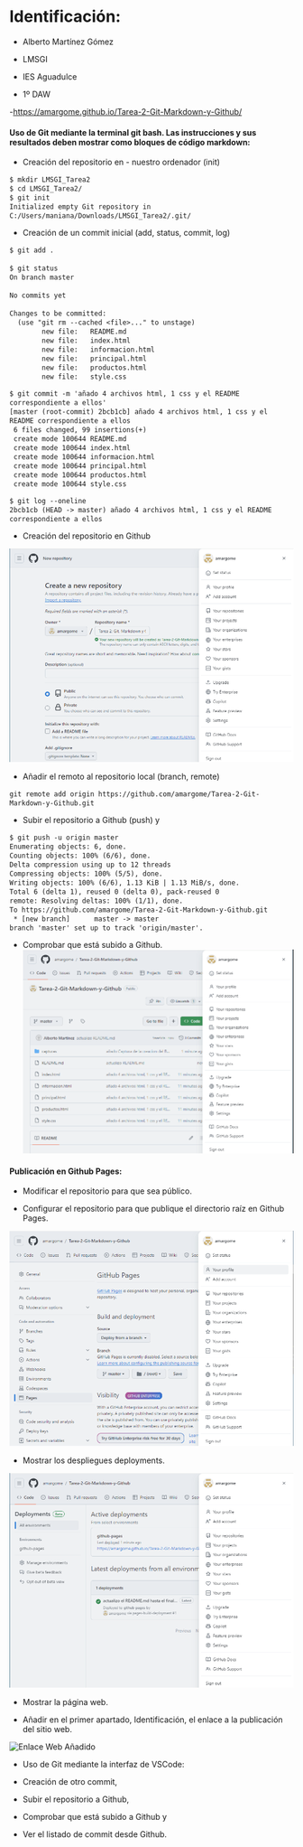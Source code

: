 # Identificación:

- Alberto Martínez Gómez

- LMSGI 

- IES Aguadulce

- 1º DAW

-https://amargome.github.io/Tarea-2-Git-Markdown-y-Github/

#### Uso de Git mediante la terminal git bash. Las instrucciones y sus resultados deben mostrar como bloques de código markdown:

- Creación del repositorio en - nuestro ordenador (init) 

``` 
$ mkdir LMSGI_Tarea2
$ cd LMSGI_Tarea2/
$ git init
Initialized empty Git repository in C:/Users/maniana/Downloads/LMSGI_Tarea2/.git/
```

- Creación de un commit inicial (add, status, commit, log)

``` 
$ git add .

$ git status
On branch master

No commits yet

Changes to be committed:
  (use "git rm --cached <file>..." to unstage)
        new file:   README.md
        new file:   index.html
        new file:   informacion.html
        new file:   principal.html
        new file:   productos.html
        new file:   style.css
```
```
$ git commit -m 'añado 4 archivos html, 1 css y el README correspondiente a ellos'
[master (root-commit) 2bcb1cb] añado 4 archivos html, 1 css y el README correspondiente a ellos
 6 files changed, 99 insertions(+)
 create mode 100644 README.md
 create mode 100644 index.html
 create mode 100644 informacion.html
 create mode 100644 principal.html
 create mode 100644 productos.html
 create mode 100644 style.css
 ```
 ```
$ git log --oneline
2bcb1cb (HEAD -> master) añado 4 archivos html, 1 css y el README correspondiente a ellos

```

- Creación del repositorio en Github

![Captura Github](/capturas/RepositorioNuevo.PNG)

- Añadir el remoto al repositorio local (branch, remote)
```
git remote add origin https://github.com/amargome/Tarea-2-Git-Markdown-y-Github.git
```

- Subir el repositorio a Github (push) y

```
$ git push -u origin master
Enumerating objects: 6, done.
Counting objects: 100% (6/6), done.
Delta compression using up to 12 threads
Compressing objects: 100% (5/5), done.
Writing objects: 100% (6/6), 1.13 KiB | 1.13 MiB/s, done.
Total 6 (delta 1), reused 0 (delta 0), pack-reused 0
remote: Resolving deltas: 100% (1/1), done.
To https://github.com/amargome/Tarea-2-Git-Markdown-y-Github.git
 * [new branch]      master -> master
branch 'master' set up to track 'origin/master'.
```

- Comprobar que está subido a Github.
![Comprobacion de la subida del Repositorio](/capturas/ComprobacionDeSubida.PNG)

#### Publicación en Github Pages:

- Modificar el repositorio para que sea público.

- Configurar el repositorio para que publique el directorio raíz en Github Pages.

![GitHub Pages](capturas/GitHubPages.PNG)

- Mostrar los despliegues deployments.

![Deployment](capturas/Deployments.PNG)

- Mostrar la página web.

- Añadir en el primer apartado, Identificación, el enlace a la publicación del sitio web.

![Enlace Web Añadido](capturas/EnlaceAñadido.PNG)

- Uso de Git mediante la interfaz de VSCode:

- Creación de otro commit,

- Subir el repositorio a Github,

- Comprobar que está subido a Github y

- Ver el listado de commit desde Github.